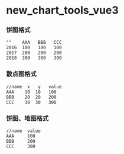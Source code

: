 # new_chart_tools_vue3

### 饼图格式
```
""    AAA   BBB   CCC
2016  100   100   100
2017  200   200   200
2018  300   300   300
```

### 散点图格式
```
//name  x   y   value
AAA    10  10   100
BBB    20  20   200
CCC    30  30   300
```

### 饼图、地图格式
```
//name  value
AAA     100
BBB     200
CCC     300
```